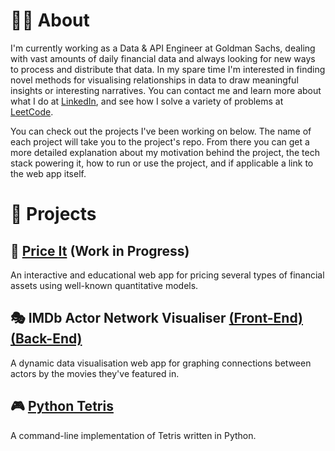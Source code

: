 
# 👨‍💻 About
I'm currently working as a Data & API Engineer at Goldman Sachs, dealing with vast amounts of daily financial data and always looking for new ways to process and distribute that data. In my spare time I'm interested in finding novel methods for visualising relationships in data to draw meaningful insights or interesting narratives.
You can contact me and learn more about what I do at [LinkedIn](https://www.linkedin.com/in/amro-nagdy-453131b3/), and see how I solve a variety of problems at [LeetCode](https://leetcode.com/amronagdy/).

You can check out the projects I've been working on below. The name of each project will take you to the project's repo. From there you can get a more detailed explanation about my motivation behind the project, the tech stack powering it, how to run or use the project, and if applicable a link to the web app itself.

# 🎨 Projects

## 💸 [Price It](https://github.com/AmroNagdy/price-it) (Work in Progress)
An interactive and educational web app for pricing several types of financial assets using well-known quantitative models.

## 🎭 IMDb Actor Network Visualiser [(Front-End)](https://github.com/AmroNagdy/imdb-actor-network-visualiser-front) [(Back-End)](https://github.com/AmroNagdy/imdb-actor-network-visualiser-back)
A dynamic data visualisation web app for graphing connections between actors by the movies they've featured in.

## 🎮 [Python Tetris](https://github.com/AmroNagdy/python-tetris)
A command-line implementation of Tetris written in Python.

